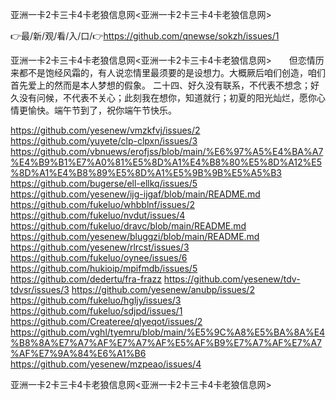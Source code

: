 亚洲一卡2卡三卡4卡老狼信息网<亚洲一卡2卡三卡4卡老狼信息网>

👉最/新/观/看/入/口/👉https://github.com/qnewse/sokzh/issues/1

亚洲一卡2卡三卡4卡老狼信息网<亚洲一卡2卡三卡4卡老狼信息网>　　但恋情历来都不是饱经风霜的，有人说恋情里最须要的是设想力。大概厥后咱们创造，咱们首先爱上的然而是本人梦想的假象。
	二十四、好久没有联系，不代表不想念；好久没有问候，不代表不关心；此刻我在想你，知道就行；初夏的阳光灿烂，愿你心情更愉快。端午节到了，祝你端午节快乐。


https://github.com/yesenew/vmzkfvj/issues/2
https://github.com/yuyete/clp-clpxn/issues/3
https://github.com/vbnuews/erofjss/blob/main/%E6%97%A5%E4%BA%A7%E4%B9%B1%E7%A0%81%E5%8D%A1%E4%B8%80%E5%8D%A12%E5%8D%A1%E4%B8%89%E5%8D%A1%E5%9B%9B%E5%A5%B3
https://github.com/bugerse/ell-ellkq/issues/5
https://github.com/yesenew/ijg-ijgaf/blob/main/README.md
https://github.com/fukeluo/whbblnf/issues/2
https://github.com/fukeluo/nvdut/issues/4
https://github.com/fukeluo/dravc/blob/main/README.md
https://github.com/yesenew/bluggzi/blob/main/README.md
https://github.com/yesenew/rlrcst/issues/3
https://github.com/fukeluo/oynee/issues/6
https://github.com/hukioip/mpifmdb/issues/5
https://github.com/dedertu/fra-frazz
https://github.com/yesenew/tdv-tdvsr/issues/3
https://github.com/yesenew/anubp/issues/2
https://github.com/fukeluo/hgljy/issues/3
https://github.com/fukeluo/sdjpd/issues/1
https://github.com/Createree/qlyeqot/issues/2
https://github.com/vghl/tyemru/blob/main/%E5%9C%A8%E5%BA%8A%E4%B8%8A%E7%A7%AF%E7%A7%AF%E5%AF%B9%E7%A7%AF%E7%A7%AF%E7%9A%84%E6%A1%B6
https://github.com/yesenew/mzpeao/issues/4

亚洲一卡2卡三卡4卡老狼信息网&lt;亚洲一卡2卡三卡4卡老狼信息网>
